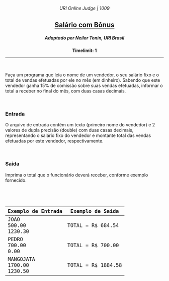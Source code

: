 <h6 align="center">URI Online Judge | 1009</h6>
<h2 align="center">
  <a href="https://www.urionlinejudge.com.br/judge/pt/problems/view/1009">
    Salário com Bônus
  </a>
</h2>
<h5 align="center">Adaptado por Neilor Tonin, URI  Brasil</h5>
<p align="center"><b>Timelimit: 1</b></p>
<hr>
<br>
<p>
  Faça um programa que leia o nome de um vendedor, o seu salário fixo e o total de vendas efetuadas por ele no mês (em dinheiro). Sabendo que este vendedor ganha 15% de comissão sobre suas vendas efetuadas, informar o total a receber no final do mês, com duas casas decimais.
</p>
<br>
<h3>Entrada</h3>
<p>
  O arquivo de entrada contém um texto (primeiro nome do vendedor) e 2 valores de dupla precisão (double) com duas casas decimais, representando o salário fixo do vendedor e montante total das vendas efetuadas por este vendedor, respectivamente.
</p>
<br>
<h3>Saída</h3>
<p>
  Imprima o total que o funcionário deverá receber, conforme exemplo fornecido.
</p>
<br>
<code>
  <table width="100%">
    <thead>
      <th>Exemplo de Entrada</th>
      <th>Exemplo de Saída</th>
    </thead>
    <tbody>
      <tr>
        <td>
          JOAO<br>
          500.00<br>
          1230.30
        </td>
        <td>TOTAL = R$ 684.54</td>
      </tr>
      <td>
          PEDRO<br>
          700.00<br>
          0.00
        </td>
        <td>TOTAL = R$ 700.00</td>
      </tr>
      <td>
          MANGOJATA<br>
          1700.00<br>
          1230.50
        </td>
        <td>TOTAL = R$ 1884.58</td>
      </tr>
    </tbody>
  </table>
</code>
